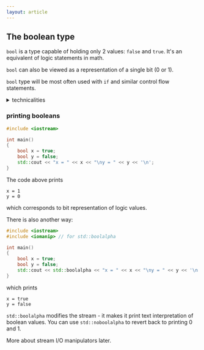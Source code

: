 ```yaml
---
layout: article
---
```


## The boolean type

`bool` is a type capable of holding only 2 values: `false` and `true`. It's an equivalent of logic statements in math.

`bool` can also be viewed as a representation of a single bit (0 or 1).

`bool` type will be most often used with `if` and similar control flow statements.

<details>
<summary>technicalities</summary>
<p>

`bool` will often occupy full byte (8 bits) or more memory - this is because in typical Von-Neumann architecture memory is addressed by bytes, not bits.

For some instructions compiler can optimize them to single bits if processor registers are available but generally packing multiple 1-bit variables to a single byte would unnecessarily complicate processor instructions slowing the program.

Higher memory usage does not necessarily mean worse performance. Vast majority of today's software strives for faster execution, not less required memory. In many situations, more memory is used than needed to store intermediate computation results to prevent repetitive calculations - very typical space for time tradeoff.
</p>
</details>

### printing booleans

```c++
#include <iostream>

int main()
{
    bool x = true;
    bool y = false;
    std::cout << "x = " << x << "\ny = " << y << '\n';
}
```

The code above prints

```
x = 1
y = 0
```

which corresponds to bit representation of logic values.

There is also another way:

```c++
#include <iostream>
#include <iomanip> // for std::boolalpha

int main()
{
    bool x = true;
    bool y = false;
    std::cout << std::boolalpha << "x = " << x << "\ny = " << y << '\n' ;
}
```

which prints

```
x = true
y = false
```

`std::boolalpha` modifies the stream - it makes it print text interpretation of boolean values. You can use `std::noboolalpha` to revert back to printing 0 and 1.

More about stream I/O manipulators later.
